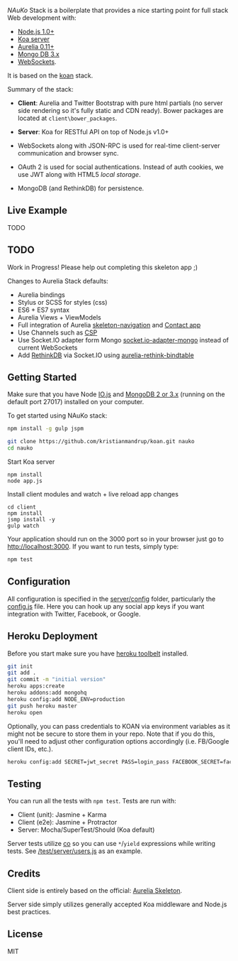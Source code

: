 *NAuKo* Stack is a boilerplate that provides a nice starting point for full stack Web development with: 
- [Node.js 1.0+](http://www.nodejs.org/)
- [Koa server](http://koajs.com/)
- [Aurelia 0.11+](http://aurelia.io/)
- [Mongo DB 3.x](https://www.mongodb.org/) 
- [WebSockets](https://developer.mozilla.org/en/docs/WebSockets). 

It is based on the [koan](https://github.com/soygul/koan) stack.

Summary of the stack:

* **Client**: Aurelia and Twitter Bootstrap with pure html partials (no server side rendering so it's fully static and CDN ready). Bower packages are located at `client\bower_packages`.

* **Server**: Koa for RESTful API on top of Node.js v1.0+

* WebSockets along with JSON-RPC is used for real-time client-server communication and browser sync.

* OAuth 2 is used for social authentications. Instead of auth cookies, we use JWT along with HTML5 *local storage*.

* MongoDB (and RethinkDB) for persistence.

## Live Example
TODO

## TODO

Work in Progress! Please help out completing this skeleton app ;)

Changes to Aurelia Stack defaults:
- Aurelia bindings
- Stylus or SCSS for styles (css)
- ES6 + ES7 syntax
- Aurelia Views + ViewModels
- Full integration of Aurelia [skeleton-navigation](https://github.com/aurelia/skeleton-navigation) and [Contact app](https://github.com/aurelia/app-contacts)
- Use Channels such as [CSP](https://github.com/ubolonton/js-csp)
- Use Socket.IO adapter form Mongo [socket.io-adapter-mongo](https://www.npmjs.com/package/socket.io-adapter-mongo) instead of current WebSockets
- Add [RethinkDB](rethinkdb.com) via Socket.IO using [aurelia-rethink-bindtable](https://github.com/kristianmandrup/aurelia-rethink-bindtable)

## Getting Started
Make sure that you have Node [IO.js](https://iojs.org) and [MongoDB 2 or 3.x](https://www.mongodb.org/) (running on the default port 27017) installed on your computer. 

To get started using NAuKo stack:

```bash
npm install -g gulp jspm

git clone https://github.com/kristianmandrup/koan.git nauko
cd nauko
```

Start Koa server

```
npm install
node app.js
```

Install client modules and watch + live reload app changes

```
cd client
npm install
jsmp install -y
gulp watch
```

Your application should run on the 3000 port so in your browser just go to [http://localhost:3000](http://localhost:3000). If you want to run tests, simply type:

```bash
npm test
```

## Configuration
All configuration is specified in the [server/config](server/config/) folder, particularly the [config.js](server/config/config.js) file. Here you can hook up any social app keys if you want integration with Twitter, Facebook, or Google.

## Heroku Deployment
Before you start make sure you have <a href="https://toolbelt.heroku.com/">heroku toolbelt</a> installed.

```bash
git init
git add .
git commit -m "initial version"
heroku apps:create
heroku addons:add mongohq
heroku config:add NODE_ENV=production
git push heroku master
heroku open
```

Optionally, you can pass credentials to KOAN via environment variables as it might not be secure to store them in your repo. Note that if you do this, you'll need to adjust other configuration options accordingly (i.e. FB/Google client IDs, etc.).

```bash
heroku config:add SECRET=jwt_secret PASS=login_pass FACEBOOK_SECRET=facebook_oauth_secret GOOGLE_SECRET=google_oauth_secret
```

## Testing
You can run all the tests with `npm test`. Tests are run with:
* Client (unit): Jasmine + Karma
* Client (e2e): Jasmine + Protractor
* Server: Mocha/SuperTest/Should (Koa default)

Server tests utilize [co](https://github.com/tj/co) so you can use `*`/`yield` expressions while writing tests. See [/test/server/users.js](test/server/users.js) as an example.

## Credits
Client side is entirely based on the official: [Aurelia Skeleton](https://github.com/aurelia/skeleton-app). 

Server side simply utilizes generally accepted Koa middleware and Node.js best practices.

## License
MIT
